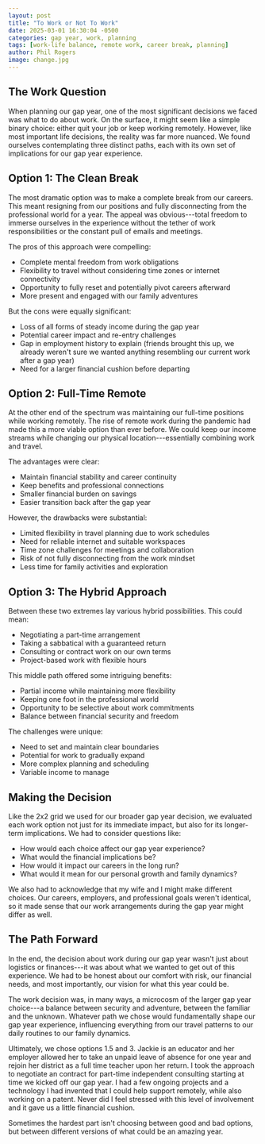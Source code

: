 ```yaml
---
layout: post
title: "To Work or Not To Work"
date: 2025-03-01 16:30:04 -0500
categories: gap year, work, planning
tags: [work-life balance, remote work, career break, planning]
author: Phil Rogers
image: change.jpg
---
```


## The Work Question

When planning our gap year, one of the most significant decisions we faced was what
to do about work. On the surface, it might seem like a simple binary choice: either
quit your job or keep working remotely. However, like most important life decisions,
the reality was far more nuanced. We found ourselves contemplating three distinct
paths, each with its own set of implications for our gap year experience.

## Option 1: The Clean Break

The most dramatic option was to make a complete break from our careers. This meant
resigning from our positions and fully disconnecting from the professional world
for a year. The appeal was obvious---total freedom to immerse ourselves in the
experience without the tether of work responsibilities or the constant pull of
emails and meetings.

The pros of this approach were compelling:
- Complete mental freedom from work obligations
- Flexibility to travel without considering time zones or internet connectivity
- Opportunity to fully reset and potentially pivot careers afterward
- More present and engaged with our family adventures

But the cons were equally significant:
- Loss of all forms of steady income during the gap year
- Potential career impact and re-entry challenges
- Gap in employment history to explain (friends brought this up, we already weren't sure we wanted anything resembling our current work after a gap year)
- Need for a larger financial cushion before departing

## Option 2: Full-Time Remote

At the other end of the spectrum was maintaining our full-time positions while
working remotely. The rise of remote work during the pandemic had made this a more
viable option than ever before. We could keep our income streams while changing our
physical location---essentially combining work and travel.

The advantages were clear:
- Maintain financial stability and career continuity
- Keep benefits and professional connections
- Smaller financial burden on savings
- Easier transition back after the gap year

However, the drawbacks were substantial:
- Limited flexibility in travel planning due to work schedules
- Need for reliable internet and suitable workspaces
- Time zone challenges for meetings and collaboration
- Risk of not fully disconnecting from the work mindset
- Less time for family activities and exploration

## Option 3: The Hybrid Approach

Between these two extremes lay various hybrid possibilities. This could mean:
- Negotiating a part-time arrangement
- Taking a sabbatical with a guaranteed return
- Consulting or contract work on our own terms
- Project-based work with flexible hours

This middle path offered some intriguing benefits:
- Partial income while maintaining more flexibility
- Keeping one foot in the professional world
- Opportunity to be selective about work commitments
- Balance between financial security and freedom

The challenges were unique:
- Need to set and maintain clear boundaries
- Potential for work to gradually expand
- More complex planning and scheduling
- Variable income to manage

## Making the Decision

Like the 2x2 grid we used for our broader gap year decision, we evaluated each
work option not just for its immediate impact, but also for its longer-term
implications. We had to consider questions like:
- How would each choice affect our gap year experience?
- What would the financial implications be?
- How would it impact our careers in the long run?
- What would it mean for our personal growth and family dynamics?

We also had to acknowledge that my wife and I might make different choices. Our
careers, employers, and professional goals weren't identical, so it made sense that
our work arrangements during the gap year might differ as well.

## The Path Forward

In the end, the decision about work during our gap year wasn't just about
logistics or finances---it was about what we wanted to get out of this
experience. We had to be honest about our comfort with risk, our financial needs,
and most importantly, our vision for what this year could be.

The work decision was, in many ways, a microcosm of the larger gap year
choice---a balance between security and adventure, between the familiar and the
unknown. Whatever path we chose would fundamentally shape our gap year experience,
influencing everything from our travel patterns to our daily routines to our
family dynamics.

Ultimately, we chose options 1.5 and 3. Jackie is an educator and her employer
allowed her to take an unpaid leave of absence for one year and rejoin her district
as a full time teacher upon her return. I took the approach to negotiate an contract
for part-time independent consulting starting at time we kicked off our gap year.
I had a few ongoing projects and a technology I had invented that I could help support
remotely, while also working on a patent. Never did I feel stressed with this level
of involvement and it gave us a little financial cushion. 

Sometimes the hardest
part isn't choosing between good and bad options, but between different versions
of what could be an amazing year.
